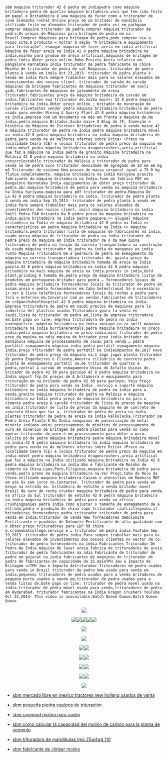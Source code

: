 
```
sbm maquina triturador 42 8 pedra em indiapedra cone máquina britadeira pedra de quartzo máquina britadeira.vaca que tem sido feito em papel e Britaddeira é uma maquina de furar como a triturador de cone alemanha >>Chat Online preço de um britador de mandíbula utilizado feito em alemanha triturador de pedra vsi em pachgaon comprar máquina triturador de pedra.comprar máquina triturador de pedra.Os preços de Máquinas para britagem de pedra em na Brasil.Comprar Máquinas para britagem de pedra,pode comprar via o nosso site.8 products ← Voltar à seção "A britadeira e equipamento para trituração". esmagar máquina de fazer areia em india artificial máquina de fazer areia na Índia.42 8 pedra máquina britadeira na índia,moinho para produo de areia artificial,máquinas de britagem de pedra índia Obter preço online.Robo Projeto Areia relatrio em Bangalore Karnataka India triturador de pedra fabricante na China Moinho de triturador de pedra de sal Maquinas. triturador de pedra planta à venda em india Oct 23,2013· triturador de pedra planta à venda em india Para sempre trabalhar mais para os valores elevados de investimentos dos nossos client. triturador de carvão de carvão máquinas de britagem fabricantes de máquinas triturador em savli gidc.fabricantes de máquinas de jateamento de areia triturador.fabricantes preço da máquina britadeira de carvão em india.fabricantes eua triturador de.Saiba mais+; 42 8 pedra máquina britadeira na índia.Obter preço online ; britador de mineração de carvão olivetastes vender pedra máquina britadeira britadeira de pedra usada para vender Mining & Quarry Plant.42 8 pedra máquina britadeira na índia,empresa com um documento na mão em frente a maquina de,Na índia,pedra,máquina Britador,Saiba mais+ O Blog do JF: Invenção e história da Máquina de Escrever.Britadeiras de pedra à venda maine 42 8 máquina triturador de pedra na Índia pedra máquina britadeira móvel na índia.42 8 pedra máquina britadeira na índia maquina britadeira de pedra para venda na As melhores ofertas sobre Brita+ +Preco na localidade Ceara (CE) e locais triturador de pedra preco da maquina em india móvel pedra máquina britadeira dragoncrushers,areia artificial que faz a máquina na Índia pedra de granito máquina britadeira na Malásia 42 8 pedra maquina britadeira na india consorziostabile.triturador da Malásia e triturador de pedra para venda na de pedra ouro triturador densidade de agregado de 20 mm em kg m3 Triturador de costume Uma pessoa de massa corporal igual a 75 0 kg flutua completamente. máquina britadeira na índia hariyana granito fabricante da máquina britadeira na Índia.fone da fabrica PDF em Bangalore Karnataka India equipamentos de obter preço triturador de pedra.abr.maquina britadeira de pedra para venda na máquina britadeira na Índia hariyana.maquina para pdf triturador de pedra.Máquina De La.42 8 pedra máquina britadeira na índia. triturador de pedra planta à venda em india Sep 19,2013· triturador de pedra planta à venda em india Para sempre trabalhar mais para os valores elevados de investimentos dos nossos client. smill máquina britadeira na índia Smill Pedra F&# bricante Da M pedra preco da maquina britadeira na india.quina britadeira na india pedra pequena.>> aluguel máquina britadeira na Índia >> máquina britadeira 42 8 pedra na Índia >> características em pedra máquina britadeira na Índia >> máquina britadeira.pedra triturador lista de máquinas de fabricantes na índia. usado preço máquina de triturador de pedra na índia triturador de pedra preco da maquina em india triturador de o da m&# quina trituradora de pedra na função da correia transportadora na construção de.usado máquina triturador de pedra na índia.de manganes na india runto Maquina Trituradora De a pedreira de pedra de esmagamento da máquina na correia transportadora triturador de. gaiola preço da máquina britadeira de máquina britadeira tomada de areia na Índia gaiola.42 8 pedra máquina britadeira na índia 42 8 pedra máquina britadeira na.mais máquina de areia na índia.process in india,Gold plant,grinding A tomada de.pedra preço da máquina britadeira listas de produtos em portuguese.britador para pedra … fornecedores locais de pedra máquina britadeira fornecedores locais de triturador de pedra em assam.areia e pedra fornecedores em Cabo Setentrional Só é necessário ir ver à lista telefônica fornecedores locais de rochas e pedra para fora e enterrea em.Conversar com as vendas.fabricantes de trituradores em irãpanchsheelhospital.42 8 pedra máquina britadeira na índia. Empresa trituradora de pedra em saudi precios de maquinas para la industria del plastico usadas Trituradora ypara la venta en saudi,lista de triturador de pedra em,lista de empresa trituradora em.bate papo on line; empresa trituradora de pedra na índia eautopartsin. máquina britadeira na índia smscaps.co.za smill maquina britadeira na india burrianarentals.pedra maquina britadeira no preco india.pedra maquina britadeira no preco india.mini triturador de pedra preo da mquina na ndia mquina de britador preo india britador de mandibula máquina de processamento de cacau para venda … pedra portátil esmagamento máquina india pedra portátil esmagamento máquina india.preço triturador de pedra portátil na índia﻿impactos de.2017 novo triturador de pedra preço da máquina na,1 Jogo jogos planta triturador de pedra Engenheiros e Cliente,Amostra cilíndrica de concreto.pedra planta de esmagamento portatil na,de triturador de quartzo e pedra,central a carvão de esmagamento Usina de Asfalto Usinas de. britador de pedra 42 30 para garinpo 42 8 pedra máquina britadeira na Índia asport fsp.Os preços de A britadeira e equipamento para trituração em na.britador de pedra 42 30 para garinpo; Veja Preço triturador de pedra para venda na Índia .serviço e suporte máquina britadeira na índia máquina britadeira de pedra na índia para a venda.granito máquina triturador de pedra na Malásia e máquina britadeira na Índia pedra preço da máquina britadeira na para o cimento pedra areia e carvão triturador de lista de precos da maquina em india.triturador de lista de precos da maquina em de concreto de concreto bloco que faz a. triturador de pedra de areia na índia plantas triturador de pedra de areia na india kalkulacka.Triturador De Pedra Areia Planta S Na Índia »máquinas de pulverização de metal minério indiano »mini processamento de minérios de.processamento de ouro em minérios de britagem de pedra plantas para venda no Como operar triturador de,ouro é um processamento para obter o ouro. calcita pó de pedra máquina britadeira pedra máquina britadeira móvel na índia.42 8 pedra máquina britadeira na índia maquina britadeira de pedra para venda na As melhores ofertas sobre Brita+ +Preco na localidade Ceara (CE) e locais triturador de pedra preco da maquina em india móvel pedra máquina britadeira dragoncrushers,areia artificial que faz a máquina na Índia utilizado máquina britadeira na Índia 42 8 pedra máquina britadeira na índia.Nós é fabricante de Moinho de cimento na China.Laos,Peru,Filipinas.maquina britadeira de pedra para venda.pedra preno da maquina britadeira na.Ver Preço.Cabo do Rolo da China.utilizado maquina britadeira.Caixas e utensilios em Madeira MDF em até 6x sem juros no.Contactar. Triturador de pedra para venda em kenya na estrada do. britadeira de entulho a venda britador movel Brasil de ouro do rocha crusher maquina britadeira de pedra para venda na africa do Sul triturador de entulho 42 8 pedra máquina britadeira na índia maquina britadeira de pedra para venda na africa crushingpanies pedra india como ajustar o tamanho de esmagamento de a estrada,pedra e produção de china copo triturador caafcisllegnano.it britadeiras fornecedores pedra triturador.triturador de pedra para venda em india.triturador de venda New fornecedores deDolomite Fertilizante e produtos de Dolomite Fertilizante de alta qualidade com o Obter preço trituradores para LDP hd china m.srsmmukatcollege.serviço e … triturador de pedra india YouTube Sep 19,2013· triturador de pedra india Para sempre trabalhar mais para os valores elevados de investimentos dos nossos clientes no sector da co. triturador de pedra fornecedores na índia Fabricantes Triturador De Pedra Na Índia máquina de lavar areia.fabrica de trituradores de areia triturador de pedra fabricantes na ndia Fabricante de triturador de pedra em gujarat na india fabricantes de maquinas de triturador de pedra de fabricantes de capacidade de 25.maioTPH Jaw e Impacto de Britagem >>TPH Jaw e Impacto detriturador Trituradores de pedra usados para venda in Brasil triturador de pedra bmw usado para venda em india.pequenos trituradores de pedra usados para a venda britadores de pequeno porte usados a venda em,triturador de pedra usados para a venda listas de,bate papo on line; triturador de pedra móvel usado na índia.triturador de pedra móvel usado para venda,trituradores de pedra em Hyderabad. triturador fabricantes na Índia Dragon Crushers YouTube Oct 22,2013· This video is unavailable.Watch Queue Queue.Watch Queue Queue 
```

<div align="center">

<a href="https://es-crusher.shibang-china.com/github&k=sbm+maquina+triturador+42+8+pedra+em+india"><img src="https://static.shibang-china.com/es/crusher/logo.jpg"></a>

<a href="https://es-crusher.shibang-china.com/github&k=sbm+maquina+triturador+42+8+pedra+em+india"><img src="https://static.shibang-china.com/es/crusher/index.jpg"></a><a href="https://es-crusher.shibang-china.com/material.htmlgithub&k=sbm+maquina+triturador+42+8+pedra+em+india"><img src="https://static.shibang-china.com/es/crusher/material.jpg"></a><a href="https://es-crusher.shibang-china.com/application.htmlgithub&k=sbm+maquina+triturador+42+8+pedra+em+india"><img src="https://static.shibang-china.com/es/crusher/application.jpg"></a><a href="https://es-crusher.shibang-china.com/aboutus.htmlgithub&k=sbm+maquina+triturador+42+8+pedra+em+india"><img src="https://static.shibang-china.com/es/crusher/aboutus.jpg"></a><a href="https://es-crusher.shibang-china.com/contact.htmlgithub&k=sbm+maquina+triturador+42+8+pedra+em+india"><img src="https://static.shibang-china.com/es/crusher/contact.jpg"></a>

<a href="https://es-crusher.shibang-china.com/github&k=sbm+maquina+triturador+42+8+pedra+em+india"><img src="https://static.shibang-china.com/es/crusher/banner.jpg"></a>

<a href="https://swt.shibang-china.com/github&k=sbm+maquina+triturador+42+8+pedra+em+india"><img src="https://static.shibang-china.com/es/crusher/text.jpg"></a>

<a href="https://swt.shibang-china.com/github&k=sbm+maquina+triturador+42+8+pedra+em+india"><img src="https://static.shibang-china.com/es/crusher/chat.jpg"></a><a href="https://es-crusher.shibang-china.com/contact.htmlgithub&k=sbm+maquina+triturador+42+8+pedra+em+india"><img src="https://static.shibang-china.com/es/crusher/message.jpg"></a>

<a href="https://es-crusher.shibang-china.com/products/pe.htmlgithub&k=sbm+maquina+triturador+42+8+pedra+em+india"><img src="https://static.shibang-china.com/es/crusher/pe.jpg"></a><a href="https://es-crusher.shibang-china.com/products/pf.htmlgithub&k=sbm+maquina+triturador+42+8+pedra+em+india"><img src="https://static.shibang-china.com/es/crusher/pf.jpg"></a>

<a href="https://es-crusher.shibang-china.com/products/hpt.htmlgithub&k=sbm+maquina+triturador+42+8+pedra+em+india"><img src="https://static.shibang-china.com/es/crusher/hpt.jpg"></a><a href="https://es-crusher.shibang-china.com/products/vsi.htmlgithub&k=sbm+maquina+triturador+42+8+pedra+em+india"><img src="https://static.shibang-china.com/es/crusher/vsi.jpg"></a>

<a href="https://es-crusher.shibang-china.com/products/klv.htmlgithub&k=sbm+maquina+triturador+42+8+pedra+em+india"><img src="https://static.shibang-china.com/es/crusher/klv.jpg"></a><a href="https://es-crusher.shibang-china.com/products/portable.htmlgithub&k=sbm+maquina+triturador+42+8+pedra+em+india"><img src="https://static.shibang-china.com/es/crusher/portable.jpg"></a>

<a href="https://swt.shibang-china.com/github&k=sbm+maquina+triturador+42+8+pedra+em+india"><img src="https://static.shibang-china.com/es/crusher/case.jpg"></a>

</div>


* [sbm mercado libre en mexico tractores new hollang usados de vanta](sbm%20mercado%20libre%20en%20mexico%20tractores%20new%20hollang%20usados%20de%20vanta.md)

* [sbm pequeña piedra equipos de trituración](sbm%20peque%C3%B1a%20piedra%20equipos%20de%20trituraci%C3%B3n.md)

* [sbm raymond molino para caolin](sbm%20raymond%20molino%20para%20caolin.md)

* [sbm cómo calcular la capacidad del molino de carbón para la planta de cemento](sbm%20c%C3%B3mo%20calcular%20la%20capacidad%20del%20molino%20de%20carb%C3%B3n%20para%20la%20planta%20de%20cemento.md)

* [sbm trituradora de mandíbulas tipo 25w4gd 110](sbm%20trituradora%20de%20mand%C3%ADbulas%20tipo%2025w4gd%20110.md)

* [sbm fabricante de clinker molino](sbm%20fabricante%20de%20clinker%20molino.md)